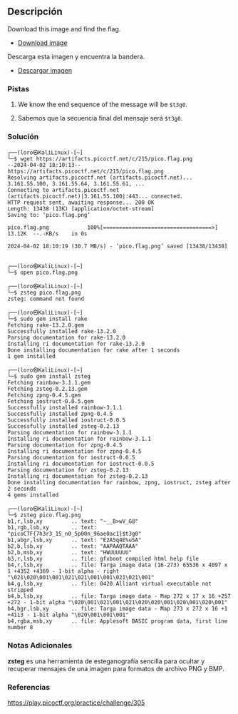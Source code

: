 ## Descripción
Download this image and find the flag.
- [Download image](https://artifacts.picoctf.net/c/215/pico.flag.png)

Descarga esta imagen y encuentra la bandera.
- [Descargar imagen](https://artifacts.picoctf.net/c/215/pico.flag.png)
### Pistas
1. We know the end sequence of the message will be `$t3g0`.

1. Sabemos que la secuencia final del mensaje será `$t3g0`.
### Solución
```
┌──(loro㉿KaliLinux)-[~]
└─$ wget https://artifacts.picoctf.net/c/215/pico.flag.png                   
--2024-04-02 18:10:13--  https://artifacts.picoctf.net/c/215/pico.flag.png
Resolving artifacts.picoctf.net (artifacts.picoctf.net)... 3.161.55.100, 3.161.55.64, 3.161.55.61, ...
Connecting to artifacts.picoctf.net (artifacts.picoctf.net)|3.161.55.100|:443... connected.
HTTP request sent, awaiting response... 200 OK
Length: 13438 (13K) [application/octet-stream]
Saving to: ‘pico.flag.png’

pico.flag.png            100%[==================================>]  13.12K  --.-KB/s    in 0s      

2024-04-02 18:10:19 (30.7 MB/s) - ‘pico.flag.png’ saved [13438/13438]

                                                                                                    
┌──(loro㉿KaliLinux)-[~]
└─$ open pico.flag.png 
                                                                                                    
┌──(loro㉿KaliLinux)-[~]
└─$ zsteg pico.flag.png
zsteg: command not found
                                                                                                    
┌──(loro㉿KaliLinux)-[~]
└─$ sudo gem install rake 
Fetching rake-13.2.0.gem
Successfully installed rake-13.2.0
Parsing documentation for rake-13.2.0
Installing ri documentation for rake-13.2.0
Done installing documentation for rake after 1 seconds
1 gem installed
                                                                                                    
┌──(loro㉿KaliLinux)-[~]
└─$ sudo gem install zsteg
Fetching rainbow-3.1.1.gem
Fetching zsteg-0.2.13.gem
Fetching zpng-0.4.5.gem
Fetching iostruct-0.0.5.gem
Successfully installed rainbow-3.1.1
Successfully installed zpng-0.4.5
Successfully installed iostruct-0.0.5
Successfully installed zsteg-0.2.13
Parsing documentation for rainbow-3.1.1
Installing ri documentation for rainbow-3.1.1
Parsing documentation for zpng-0.4.5
Installing ri documentation for zpng-0.4.5
Parsing documentation for iostruct-0.0.5
Installing ri documentation for iostruct-0.0.5
Parsing documentation for zsteg-0.2.13
Installing ri documentation for zsteg-0.2.13
Done installing documentation for rainbow, zpng, iostruct, zsteg after 2 seconds
4 gems installed
                                                                                                    
┌──(loro㉿KaliLinux)-[~]
└─$ zsteg pico.flag.png   
b1,r,lsb,xy         .. text: "~__B>wV_G@"
b1,rgb,lsb,xy       .. text: "picoCTF{7h3r3_15_n0_5p00n_96ae0ac1}$t3g0"
b1,abgr,lsb,xy      .. text: "E2A5q4E%uSA"
b2,b,lsb,xy         .. text: "AAPAAQTAAA"
b2,b,msb,xy         .. text: "HWUUUUUU"
b3,r,lsb,xy         .. file: gfxboot compiled html help file
b4,r,lsb,xy         .. file: Targa image data (16-273) 65536 x 4097 x 1 +4352 +4369 - 1-bit alpha - right "\021\020\001\001\021\021\001\001\021\021\001"                                                
b4,g,lsb,xy         .. file: 0420 Alliant virtual executable not stripped
b4,b,lsb,xy         .. file: Targa image data - Map 272 x 17 x 16 +257 +272 - 1-bit alpha "\020\001\021\001\021\020\020\001\020\001\020\001"                                                            
b4,bgr,lsb,xy       .. file: Targa image data - Map 273 x 272 x 16 +1 +4113 - 1-bit alpha "\020\001\001\001"                                                                                            
b4,rgba,msb,xy      .. file: Applesoft BASIC program data, first line number 8

```
### Notas Adicionales
**zsteg** es una herramienta de esteganografía sencilla para ocultar y recuperar mensajes de una imagen para formatos de archivo PNG y BMP.
### Referencias
https://play.picoctf.org/practice/challenge/305